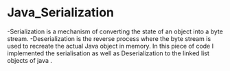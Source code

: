# Java_Serialization
-Serialization is a mechanism of converting the state of an object into a byte stream. 
-Deserialization is the reverse process where the byte stream is used to recreate the actual Java object in memory.
In this piece of code I implemented the serialisation as well as Deserialization to the linked list objects of java .
